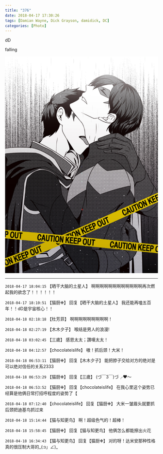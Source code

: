 ```yaml
---
title: "376"
date: 2018-04-17 17:30:26
tags: [Damian Wayne, Dick Grayson, damidick, DC]
categories: [Photo]
---
```


<p>dD</p> 
<p>falling<br /></p>

![](https://raw.githubusercontent.com/alicewish/meowchain247/master/img_cVZNdzJtQk9JV2RCaVVSTkpHRlBuUHYyWEhHQW9uM2lzQ3dSNFU1M21aeW5YM00waXc3TjdBPT0.jpg)

---

`2018-04-17 18:04:15` 【晒干大脑的土星人】 啊啊啊啊啊啊啊啊啊啊啊啊再次燃起我的欲念了！！！！！！

`2018-04-17 18:10:51` 【猫厨✙】 回复【晒干大脑的土星人】 我还能再嗑五百年！！dD是宇宙核心！！

`2018-04-18 02:18:18` 【杜芳菲】 啊啊啊啊啊啊啊啊啊！

`2018-04-18 02:27:19` 【木木夕子】 喉结是男人的浪漫!

`2018-04-18 03:02:45` 【三歲】 感恩太太；讚嘆太太！

`2018-04-18 04:12:57` 【chocolateislife】 嗷！抓后颈！大米！

`2018-04-18 06:53:11` 【猫厨✙】 回复【木木夕子】 能把脖子交给对方的绝对是可以绝对信任的关系2333

`2018-04-18 06:53:29` 【猫厨✙】 回复【三歲】 (づ￣3￣)づ╭❤～

`2018-04-18 06:53:52` 【猫厨✙】 回复【chocolateislife】 在我心里这个姿势已经算是他俩日常打招呼程度的姿势了【

`2018-04-18 07:12:40` 【chocolateislife】 回复【猫厨✙】 大米一皱眉头就要抓后颈把迪基鸟抓过来

`2018-04-18 15:14:44` 【猫与知更鸟】 啊！超级色气的！超棒！

`2018-04-18 15:58:45` 【猫厨✙】 回复【猫与知更鸟】 他俩怎么都能擦出火花

`2018-04-18 16:34:43` 【猫与知更鸟】 回复【猫厨✙】 对的呀！达米安那种性格真的很压制大哥的\_(:з」∠)\_
